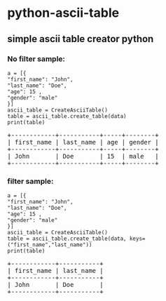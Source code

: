 # python-ascii-table
## simple ascii table creator python

### No filter sample:
```
a = [{
"first_name": "John",
"last_name": "Doe",
"age": 15 ,
"gender": "male"
}]
ascii_table = CreateAsciiTable()
table = ascii_table.create_table(data)
print(table)
```


<pre>+------------+-----------+-----+--------+
| first_name | last_name | age | gender |
+------------+-----------+-----+--------+
| John       | Doe       | 15  | male   |
+------------+-----------+-----+--------+</pre>

### filter sample:
```
a = [{
"first_name": "John",
"last_name": "Doe",
"age": 15 ,
"gender": "male"
}]
ascii_table = CreateAsciiTable()
table = ascii_table.create_table(data, keys=("first_name","last_name"))
print(table)
```

<pre>+------------+-----------+
| first_name | last_name |
+------------+-----------+
| John       | Doe       |
+------------+-----------+</pre>